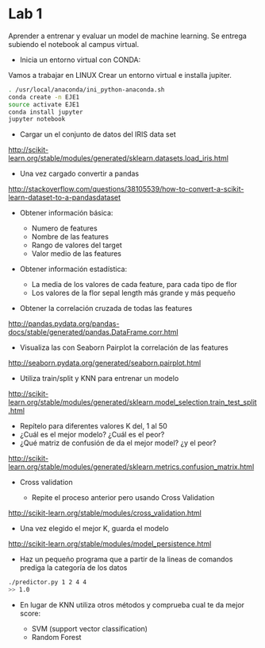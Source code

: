 # Lab 1


Aprender a entrenar y evaluar un model de machine learning.
Se entrega subiendo el notebook al campus virtual.

 * Inicia un entorno virtual con CONDA:

  Vamos a trabajar en LINUX
  Crear un entorno virtual e installa jupiter.
  ```bash
  . /usr/local/anaconda/ini_python-anaconda.sh
  conda create -n EJE1
  source activate EJE1
  conda install jupyter
  jupyter notebook
  ```

 * Cargar un el conjunto de datos del IRIS data set

  http://scikit-learn.org/stable/modules/generated/sklearn.datasets.load_iris.html

 * Una vez cargado convertir a pandas

  http://stackoverflow.com/questions/38105539/how-to-convert-a-scikit-learn-dataset-to-a-pandasdataset

 * Obtener información básica:

   * Numero de features
   * Nombre de las features
   * Rango de valores del target
   * Valor medio de las features

 * Obtener información estadística:

   * La media de los valores de cada feature, para cada tipo de flor
   * Los valores de la flor sepal length más grande y más pequeño

 * Obtener la correlación cruzada de todas las features

  http://pandas.pydata.org/pandas-docs/stable/generated/pandas.DataFrame.corr.html

 * Visualiza las con Seaborn Pairplot la correlación de las features

  http://seaborn.pydata.org/generated/seaborn.pairplot.html

 * Utiliza train/split y KNN para entrenar un modelo

  http://scikit-learn.org/stable/modules/generated/sklearn.model_selection.train_test_split.html

   * Repítelo para diferentes valores K del, 1 al 50
   * ¿Cuál es el mejor modelo? ¿Cuál es el peor?
   * ¿Qué matriz de confusión de da el mejor model? ¿y el peor?

  http://scikit-learn.org/stable/modules/generated/sklearn.metrics.confusion_matrix.html

 * Cross validation

   * Repite el proceso anterior pero usando Cross Validation

  http://scikit-learn.org/stable/modules/cross_validation.html

   * Una vez elegido el mejor K, guarda el modelo

  http://scikit-learn.org/stable/modules/model_persistence.html

 * Haz un pequeño programa que a partir de la lineas de comandos prediga la categoría de los datos

  ```bash
  ./predictor.py 1 2 4 4
  >> 1.0
  ```

 * En lugar de KNN utiliza otros métodos y comprueba cual te da mejor score:

   * SVM (support vector classification)
   * Random Forest



